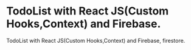 # TodoList with React JS(Custom Hooks,Context) and Firebase.
 
 TodoList with React JS(Custom Hooks,Context) and Firebase, firestore.
 
 
 
 
